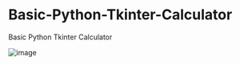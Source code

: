 # Basic-Python-Tkinter-Calculator
Basic Python Tkinter Calculator



![image](https://user-images.githubusercontent.com/88886066/211153461-eaf9b52e-e2a8-48a5-acf6-123b41b7059a.png)
